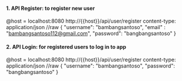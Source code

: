 #### 1. API Register: to register new user
@host = localhost:8080
http://{{host}}/api/user/register
content-type: application/json
//raw
{
    "username": "bambangsantoso",
    "email" : "bambangsantoso112@gmail.com",
    "password": "bangbangsantoso"
}


#### 2. API Login: for registered users to log in to app
@host = localhost:8080
http://{{host}}/api/user/register
content-type: application/json
//raw
{
    "username": "bambangsantoso",
    "password": "bangbangsantoso"
}


